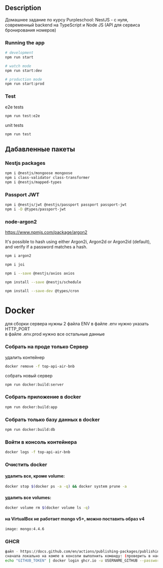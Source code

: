## Description
Домашнее задание по курсу Purpleschool: NestJS - с нуля, современный backend на TypeScript и Node JS
(API для сервиса бронирования номеров)
### Running the app

```bash
# development
npm run start

# watch mode
npm run start:dev

# production mode
npm run start:prod
```

### Test
e2e tests
```bash
npm run test:e2e
```
unit tests
```bash
npm run test
```

## Дабавленные пакеты

### Nestjs packages
```bash
npm i @nestjs/mongoose mongoose
npm i class-validator class-transformer
npm i @nestjs/mapped-types
```

### Passport JWT
```bash
npm i @nestjs/jwt @nestjs/passport passport passport-jwt
npm i -D @types/passport-jwt
```

### node-argon2
https://www.npmjs.com/package/argon2

It's possible to hash using either Argon2i, Argon2d or Argon2id (default), and verify if a password matches a hash.
```bash
npm i argon2
```

```bash
npm i joi
```

```bash
npm i --save @nestjs/axios axios
```

```bash
npm install --save @nestjs/schedule
```
```bash
npm install --save-dev @types/cron
```

# Docker
для сборки сервера нужны 2 файла ENV
в файле .env нужно указать HTTP_PORT  
в файле .env.prod нужно все остальные данные

### Собрать на проде только Сервер
удалить контейнер
```bash
docker remove -f top-api-air-bnb
```
собрать новый сервер
```bash
npm run docker:build:server
```

### Собрать приложение в docker
```bash
npm run docker:build:app
```

### Собрать только базу данных в docker
```bash
npm run docker:build:db
```

### Войти в консоль контейнера
```bash
docker logs -f top-api-air-bnb
```

### Очистить docker
#### удалить все, кроме volume:
```bash
docker stop $(docker ps -a -q) && docker system prune -a
```
#### удалить все volumes: 
```bash
docker volume rm $(docker volume ls -q)
```

#### на VirtualBox не работает mongo v5+, можно поставить образ v4
```bash
image: mongo:4.4.6
```

### GHCR
```bash
файл - https://docs.github.com/en/actions/publishing-packages/publishing-docker-images
сначала локально на компе в консоли выполнить команду: (проверить в настройках гитхаба, чтобы токен не истек)
echo "GITHUB_TOKEN" | docker login ghcr.io -u USERNAME_GITHUB --password-stdin
```